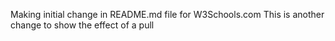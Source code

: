 Making initial change in README.md file for W3Schools.com
This is another change to show the effect of a pull
